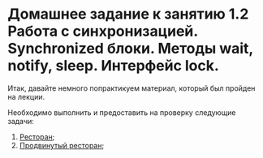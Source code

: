 # Домашнее задание к занятию 1.2 Работа с синхронизацией. Synchronized блоки. Методы wait, notify, sleep. Интерфейс lock.

Итак, давайте немного попрактикуем материал, который был пройден на лекции.

Необходимо выполнить и предоставить на проверку следующие задачи:

1. [Ресторан](./src/main/java/Task1/Restaurant.java);	
2. [Продвинутый ресторан](./src/main/java/Task2/Restaurant.java);